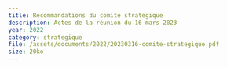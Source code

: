 ```yaml
---
title: Recommandations du comité stratégique
description: Actes de la réunion du 16 mars 2023
year: 2022
category: strategique
file: /assets/documents/2022/20230316-comite-strategique.pdf
size: 20ko
---
```

